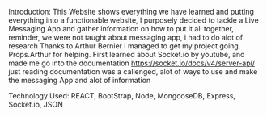 Introduction:
This Website shows everything we have learned and putting everything into a functionable website, I purposely decided to tackle a Live Messaging App and gather information on how to put it all together, reminder, we were not taught about messaging app, i had to do alot of research
Thanks to Arthur Bernier i managed to get my project going.
Props.Arthur for helping. 
First learned about Socket.io by youtube, and made me go into the documentation 
https://socket.io/docs/v4/server-api/
just reading documentation was a callenged, alot of ways to use and make the messaging App and alot of information




Technology Used:
REACT,
BootStrap,
Node,
MongooseDB,
Express,
Socket.io,
JSON
